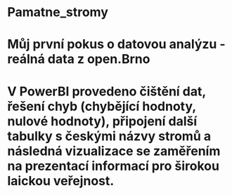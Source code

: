 # Pamatne_stromy
# Můj první pokus o datovou analýzu - reálná data z open.Brno
# V PowerBI provedeno čištění dat, řešení chyb (chybějící hodnoty, nulové hodnoty), připojení další tabulky s českými názvy stromů a následná vizualizace se zaměřením na prezentací informací pro širokou laickou veřejnost.
